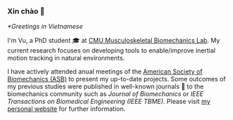 ### Xin chào 👋
*\*Greetings in Vietnamese*

I'm Vu, a PhD student 🎓 at [CMU Musculoskeletal Biomechanics Lab](https://www.meche.engineering.cmu.edu/faculty/halilaj-musculoskeletal-biomechanics-lab.html). My current research focuses on developing tools to enable/improve inertial motion tracking in natural environments.  

I have actively attended anual meetings of the [American Society of Biomechanics (ASB)](https://asbweb.org/) to present my up-to-date projects. Some outcomes of my previous studies were published in well-known journals 📰 to the biomechanics community such as *Journal of Biomechanics* or *IEEE Transactions on Biomedical Engineering (IEEE TBME)*. Please visit [my personal website](https://vuu-phan.github.io/) for further information.


